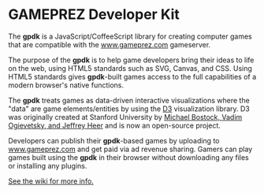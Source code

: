 # GAMEPREZ Developer Kit


The **gpdk** is a JavaScript/CoffeeScript library for creating computer games that are compatible with the www.gameprez.com gameserver. 


The purpose of the **gpdk** is to help game developers bring their ideas to life on the web, using HTML5 standards such as SVG, Canvas, and CSS. 
Using HTML5 standards gives **gpdk**-built games access to the full capabilities of a modern browser's native functions.


The **gpdk** treats games as data-driven interactive visualizations where the "data" are game elements/entities by using the [D3](http://d3js.org) visualization library.
D3 was originally created at Stanford University by [Michael Bostock, Vadim Ogievetsky, and Jeffrey Heer](http://ieeexplore.ieee.org/xpl/login.jsp?tp=&arnumber=6064996&url=http%3A%2F%2Fieeexplore.ieee.org%2Fxpls%2Fabs_all.jsp%3Farnumber%3D6064996) and is now an open-source project.


Developers can publish their **gpdk**-based games by uploading to www.gameprez.com and get paid via ad revenue sharing.
Gamers can play games built using the **gpdk** in their browser without downloading any files or installing any plugins.


[See the wiki for more info.](https://github.com/gameprez/gpdk/wiki)